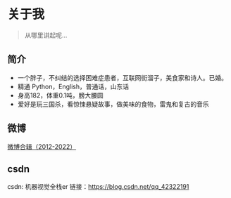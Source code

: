 # 关于我

> 从哪里讲起呢...

## 简介

- 一个胖子，不纠结的选择困难症患者，互联网街溜子，美食家和诗人。已婚。
- 精通 Python，English，普通话，山东话
- 身高182，体重0.1吨，膀大腰圆
- 爱好是玩三国杀，看惊悚悬疑故事，做美味的食物，雷鬼和复古的音乐

## 微博

[微博合辑（2012-2022）](weibo.md)

## csdn
csdn: 机器视觉全栈er
链接：https://blog.csdn.net/qq_42322191
